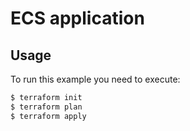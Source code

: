 # ECS application

## Usage

To run this example you need to execute:

```bash
$ terraform init
$ terraform plan
$ terraform apply
```
